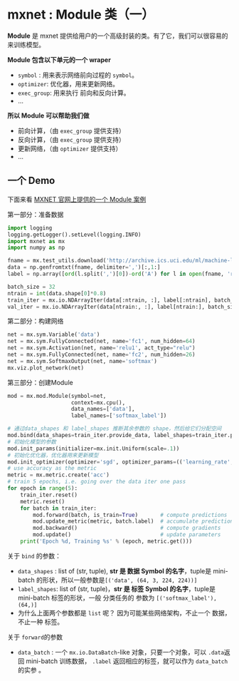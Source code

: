 # mxnet : Module 类（一）

**Module** 是 mxnet 提供给用户的一个高级封装的类。有了它，我们可以很容易的来训练模型。



**Module 包含以下单元的一个 wraper**

* `symbol` : 用来表示网络前向过程的 `symbol`。
* `optimizer`: 优化器，用来更新网络。
* `exec_group`: 用来执行 前向和反向计算。
* ...



**所以 Module 可以帮助我们做**

* 前向计算，（由 `exec_group` 提供支持）
* 反向计算，（由 `exec_group` 提供支持）
* 更新网络，（由 `optimizer` 提供支持）
* ...



## 一个 Demo

下面来看 [MXNET 官网上提供的一个 Module 案例](https://mxnet.incubator.apache.org/tutorials/basic/module.html)

第一部分：准备数据

```python
import logging
logging.getLogger().setLevel(logging.INFO)
import mxnet as mx
import numpy as np

fname = mx.test_utils.download('http://archive.ics.uci.edu/ml/machine-learning-databases/letter-recognition/letter-recognition.data')
data = np.genfromtxt(fname, delimiter=',')[:,1:]
label = np.array([ord(l.split(',')[0])-ord('A') for l in open(fname, 'r')])

batch_size = 32
ntrain = int(data.shape[0]*0.8)
train_iter = mx.io.NDArrayIter(data[:ntrain, :], label[:ntrain], batch_size, shuffle=True)
val_iter = mx.io.NDArrayIter(data[ntrain:, :], label[ntrain:], batch_size)

```

第二部分：构建网络

```python
net = mx.sym.Variable('data')
net = mx.sym.FullyConnected(net, name='fc1', num_hidden=64)
net = mx.sym.Activation(net, name='relu1', act_type="relu")
net = mx.sym.FullyConnected(net, name='fc2', num_hidden=26)
net = mx.sym.SoftmaxOutput(net, name='softmax')
mx.viz.plot_network(net)

```



第三部分：创建Module

```python
mod = mx.mod.Module(symbol=net,
                    context=mx.cpu(),
                    data_names=['data'],
                    label_names=['softmax_label'])

# 通过data_shapes 和 label_shapes 推断其余参数的 shape，然后给它们分配空间
mod.bind(data_shapes=train_iter.provide_data, label_shapes=train_iter.provide_label)
# 初始化模型的参数
mod.init_params(initializer=mx.init.Uniform(scale=.1))
# 初始化优化器，优化器用来更新模型
mod.init_optimizer(optimizer='sgd', optimizer_params=(('learning_rate', 0.1), ))
# use accuracy as the metric
metric = mx.metric.create('acc')
# train 5 epochs, i.e. going over the data iter one pass
for epoch in range(5):
    train_iter.reset()
    metric.reset()
    for batch in train_iter:
        mod.forward(batch, is_train=True)       # compute predictions
        mod.update_metric(metric, batch.label)  # accumulate prediction accuracy
        mod.backward()                          # compute gradients
        mod.update()                            # update parameters
    print('Epoch %d, Training %s' % (epoch, metric.get()))
```

关于 `bind` 的参数：

* `data_shapes` : list of (str, tuple), **str 是 数据 Symbol 的名字**，tuple是 mini-batch 的形状，所以一般参数是`[('data', (64, 3, 224, 224))]`
* `label_shapes`: list of (str, tuple)，**str 是 标签 Symbol 的名字**，tuple是 mini-batch 标签的形状，一般 分类任务的 参数为 `[('softmax_label'),(64,)]`
* 为什么上面两个参数都是 `list` 呢？ 因为可能某些网络架构，不止一个 数据，不止一种 标签。



关于 `forward`的参数

* `data_batch` : 一个 `mx.io.DataBatch`-like 对象，只要一个对象，可以 `.data`返回 mini-batch 训练数据， `.label` 返回相应的标签，就可以作为 `data_batch` 的实参 。

